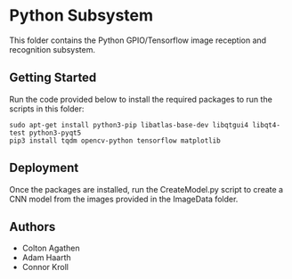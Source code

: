 # Python Subsystem
This folder contains the Python GPIO/Tensorflow image reception and recognition subsystem.

## Getting Started
Run the code provided below to install the required packages to run the scripts in this folder:
```
sudo apt-get install python3-pip libatlas-base-dev libqtgui4 libqt4-test python3-pyqt5 
pip3 install tqdm opencv-python tensorflow matplotlib
```

## Deployment
Once the packages are installed, run the CreateModel.py script to create a CNN model from the images provided in the ImageData folder.

## Authors
* Colton Agathen
* Adam Haarth
* Connor Kroll
